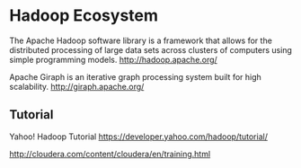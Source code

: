 # Hadoop Ecosystem

The Apache Hadoop software library is a framework that allows for the distributed processing of large data sets across clusters of computers using simple programming models.
http://hadoop.apache.org/

Apache Giraph is an iterative graph processing system built for high scalability.
http://giraph.apache.org/

## Tutorial
Yahoo! Hadoop Tutorial
https://developer.yahoo.com/hadoop/tutorial/

http://cloudera.com/content/cloudera/en/training.html

